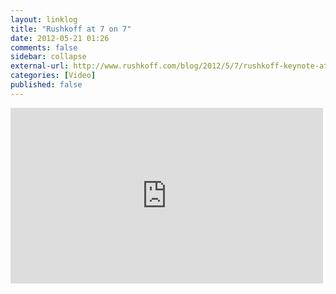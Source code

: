 ```yaml
---
layout: linklog
title: "Rushkoff at 7 on 7"
date: 2012-05-21 01:26
comments: false
sidebar: collapse
external-url: http://www.rushkoff.com/blog/2012/5/7/rushkoff-keynote-at-rhizomes-7-on-7-festival.html
categories: [Video]
published: false
---
```

<div class="flex-video"><iframe src="http://player.vimeo.com/video/40547069" width="500" height="281" frameborder="0" webkitAllowFullScreen mozallowfullscreen allowFullScreen></iframe></div>